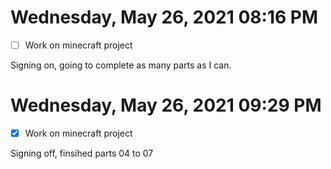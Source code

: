 # Wednesday, May 26, 2021 08:16 PM
- [ ] Work on minecraft project

Signing on, going to complete as many parts as I can. 

# Wednesday, May 26, 2021 09:29 PM
- [x] Work on minecraft project

Signing off, finsihed parts 04 to 07


